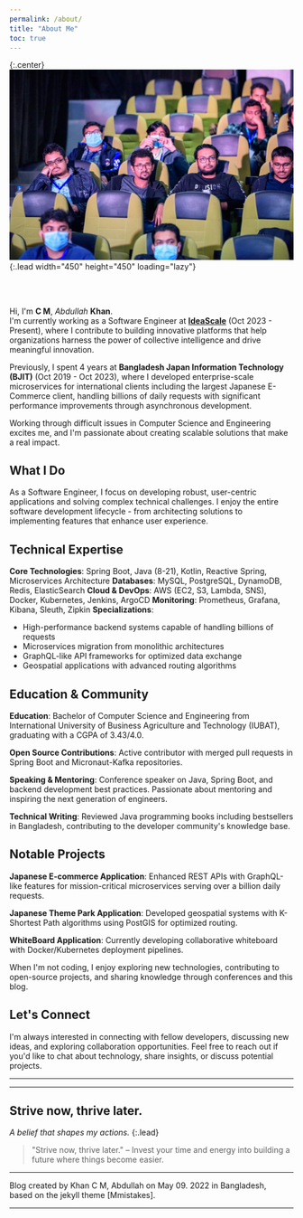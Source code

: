 ```yaml
---
permalink: /about/
title: "About Me"
toc: true
---
```


{:.center}
![Abdullah Khan](/assets/img/jugbd_cm.JPG){:.lead width="450" height="450" loading="lazy"}



<br/><br/>

Hi, I'm **C M**, *Abdullah* **Khan**.<br>
I'm currently working as a Software Engineer at **[IdeaScale]** (Oct 2023 - Present), where I contribute to building
innovative platforms that help organizations harness the power of collective intelligence and drive meaningful innovation.<br>

Previously, I spent 4 years at **Bangladesh Japan Information Technology (BJIT)** (Oct 2019 - Oct 2023),
where I developed enterprise-scale microservices for international clients including the largest Japanese E-Commerce client,
handling billions of daily requests with significant performance improvements through asynchronous development.<br>

Working through difficult issues in Computer Science and Engineering excites me, and I'm passionate about creating
scalable solutions that make a real impact.<br>

## What I Do

As a Software Engineer, I focus on developing robust, user-centric applications and solving complex technical challenges.
I enjoy the entire software development lifecycle - from architecting solutions to implementing features that enhance user experience.

## Technical Expertise

**Core Technologies**: Spring Boot, Java (8-21), Kotlin, Reactive Spring, Microservices Architecture
**Databases**: MySQL, PostgreSQL, DynamoDB, Redis, ElasticSearch
**Cloud & DevOps**: AWS (EC2, S3, Lambda, SNS), Docker, Kubernetes, Jenkins, ArgoCD
**Monitoring**: Prometheus, Grafana, Kibana, Sleuth, Zipkin
**Specializations**:
- High-performance backend systems capable of handling billions of requests
- Microservices migration from monolithic architectures
- GraphQL-like API frameworks for optimized data exchange
- Geospatial applications with advanced routing algorithms

## Education & Community

**Education**: Bachelor of Computer Science and Engineering from International University of Business Agriculture and Technology (IUBAT), graduating with a CGPA of 3.43/4.0.

**Open Source Contributions**: Active contributor with merged pull requests in Spring Boot and Micronaut-Kafka repositories.

**Speaking & Mentoring**: Conference speaker on Java, Spring Boot, and backend development best practices. Passionate about mentoring and inspiring the next generation of engineers.

**Technical Writing**: Reviewed Java programming books including bestsellers in Bangladesh, contributing to the developer community's knowledge base.

## Notable Projects

**Japanese E-commerce Application**: Enhanced REST APIs with GraphQL-like features for mission-critical microservices serving over a billion daily requests.

**Japanese Theme Park Application**: Developed geospatial systems with K-Shortest Path algorithms using PostGIS for optimized routing.

**WhiteBoard Application**: Currently developing collaborative whiteboard with Docker/Kubernetes deployment pipelines.

When I'm not coding, I enjoy exploring new technologies, contributing to open-source projects, and sharing knowledge through conferences and this blog.

## Let's Connect

I'm always interested in connecting with fellow developers, discussing new ideas, and exploring collaboration opportunities. Feel free to reach out if you'd like to chat about technology, share insights, or discuss potential projects.

***

<!--post list-->

***

## Strive now, thrive later.

_A belief that shapes my actions._
{:.lead}

> "Strive now, thrive later." – Invest your time and energy into building a future where things become easier.
***

Blog created by Khan C M, Abdullah on May 09. 2022 in Bangladesh,<br>
based on the jekyll theme [Mmistakes].

***

<!--author-->

<!-- Links -->
[IdeaScale]: https://ideascale.com/
[Hydejack]: https://hydejack.com